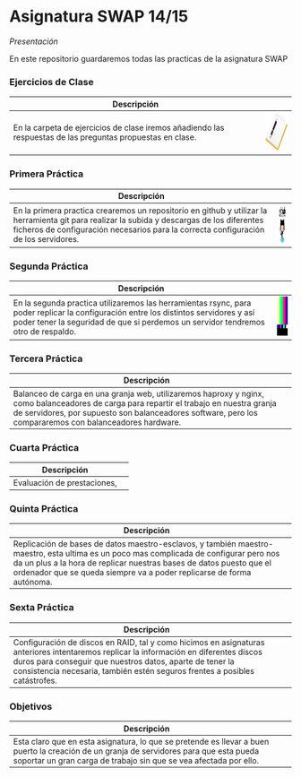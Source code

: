 Asignatura SWAP 14/15
=====================
*Presentación*

En este repositorio guardaremos todas las practicas de la asignatura SWAP

### Ejercicios de Clase
|Descripción||
|---|---:|
|En la carpeta de ejercicios de clase iremos añadiendo las respuestas de las preguntas propuestas en clase.|<img src="/resources/bloc_notas.jpg" alt="Logo Bloc de Notas" width="70" height="70">|

### Primera Práctica
|Descripción||
|---|---:|
|En la primera practica crearemos un repositorio en github y utilizar la herramienta git para realizar la subida y descargas de los diferentes ficheros de configuración necesarios para la correcta configuración de los servidores.|<img src="/resources/github_logo.jpg" alt="Logo GitHub" width="70" height="70">|

### Segunda Práctica
|Descripción||
|---|---:|
| En la segunda practica utilizaremos las herramientas rsync, para poder replicar la configuración entre los distintos servidores y así poder tener la seguridad de que si perdemos un servidor tendremos otro de respaldo. | <img src="/resources/prueba.jpg" alt="Logo RSync" width="70" height="70"> |

### Tercera Práctica
|Descripción||
|---|---:|
|Balanceo de carga en una granja web, utilizaremos haproxy y nginx, como balanceadores de carga para repartir el trabajo en nuestra granja de servidores, por supuesto son balanceadores software, pero los compararemos con balanceadores hardware.||

### Cuarta Práctica
|Descripción||
|---|---:|
|Evaluación de prestaciones, ||

### Quinta Práctica
|Descripción||
|---|---:|
|Replicación de bases de datos maestro-esclavos, y también maestro-maestro, esta ultima es un poco mas complicada de configurar pero nos da un plus a la hora de replicar nuestras bases de datos puesto que el ordenador que se queda siempre va a poder replicarse de forma autónoma.||

### Sexta Práctica
|Descripción||
|---|---:|
|Configuración de discos en RAID, tal y como hicimos en asignaturas anteriores intentaremos replicar la información en diferentes discos duros para conseguir que nuestros datos, aparte de tener la consistencia necesaria, también estén seguros frentes a posibles catástrofes.||

### Objetivos
|Descripción||
|---|---:|
|Esta claro que en esta asignatura, lo que se pretende es llevar a buen puerto la creación de un granja de servidores para que esta pueda soportar un gran carga de trabajo sin que se vea afectada por ello.||
<!--
![Imagen de Prueba](/resources/prueba.jpg = 100x50)
-->